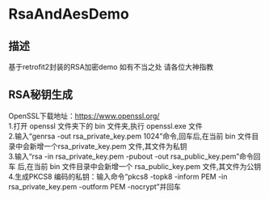 # RsaAndAesDemo

## 描述
基于retrofit2封装的RSA加密demo 如有不当之处  请各位大神指教

## RSA秘钥生成
OpenSSL下载地址：https://www.openssl.org/</br>
1.打开 openssl 文件夹下的 bin 文件夹,执行 openssl.exe 文件</br>
2.输入“genrsa -out rsa_private_key.pem 1024”命令,回车后,在当前 bin 文件目录中会新增一个rsa_private_key.pem 文件,其文件为私钥</br>
3.输入“rsa -in rsa_private_key.pem -pubout -out rsa_public_key.pem”命令回车 后,在当前 bin 文件目录中会新增一个 rsa_public_key.pem 文件,其文件为公钥</br>
4.生成PKCS8 编码的私钥：输入命令“pkcs8 -topk8 -inform PEM -in rsa_private_key.pem -outform PEM -nocrypt”并回车</br>
